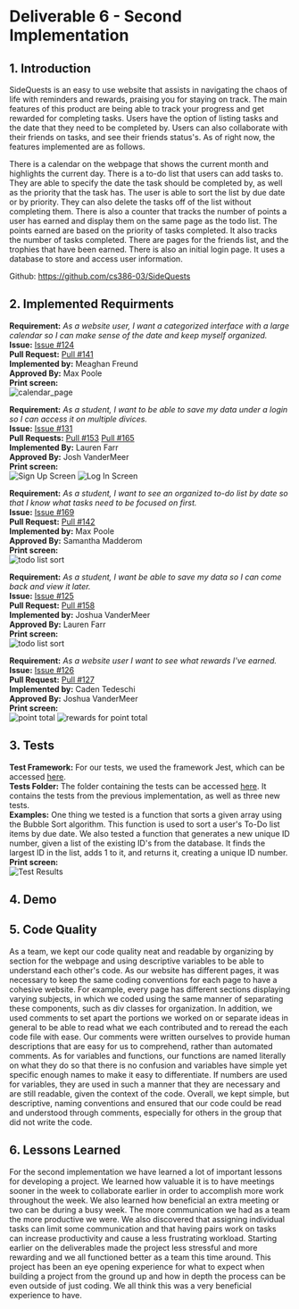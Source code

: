 # Deliverable 6 - Second Implementation

## 1. Introduction

SideQuests is an easy to use website that assists in navigating the chaos of life with reminders and rewards, praising you for staying on track. The main features of this product are being able to track your progress and get rewarded for completing tasks. Users have the option of listing tasks and the date that they need to be completed by. Users can also collaborate with their friends on tasks, and see their friends status's. As of right now, the features implemented are as follows. 

There is a calendar on the webpage that shows the current month and highlights the current day. There is a to-do list that users can add tasks to. They are able to specify the date the task should be completed by, as well as the priority that the task has. The user is able to sort the list by due date or by priority. They can also delete the tasks off of the list without completing them. There is also a counter that tracks the number of points a user has earned and display them on the same page as the todo list. The points earned are based on the priority of tasks completed. It also tracks the number of tasks completed. There are pages for the friends list, and the trophies that have been earned. There is also an initial login page. It uses a database to store and access user information.

Github: https://github.com/cs386-03/SideQuests

## 2. Implemented Requirments

**Requirement:** _As a website user, I want a categorized interface with a large calendar so I can make sense of the date and keep myself organized._ \
**Issue:** [Issue #124](https://github.com/cs386-03/SideQuests/issues/124)\
**Pull Request:** [Pull #141](https://github.com/cs386-03/SideQuests/pull/141)\
**Implemented by:** Meaghan Freund\
**Approved By:** Max Poole\
**Print screen:** \
![calendar_page](https://user-images.githubusercontent.com/116768865/234735442-5bc46e86-b748-45ba-8270-eef9d376e610.png)

**Requirement:** _As a student, I want to be able to save my data under a login so I can access it on multiple divices._ \
**Issue:** [Issue #131](https://github.com/cs386-03/SideQuests/issues/131)\
**Pull Requests:** [Pull #153](https://github.com/cs386-03/SideQuests/pull/153) [Pull #165](https://github.com/cs386-03/SideQuests/pull/165)\
**Implemented By:** Lauren Farr\
**Approved By:** Josh VanderMeer\
**Print screen:** \
![Sign Up Screen](D6_signuppage.JPG)
![Log In Screen](D6_loginpage.JPG)

**Requirement:** _As a student, I want to see an organized to-do list by date so that I know what tasks need to be focused on first._ \
**Issue:** [Issue #169](https://github.com/cs386-03/SideQuests/issues/169)\
**Pull Request:** [Pull #142](https://github.com/cs386-03/SideQuests/pull/142)\
**Implemented by:** Max Poole\
**Approved By:** Samantha Madderom\
**Print screen:** \
![todo list sort](sortedList.png)

**Requirement:** _As a student, I want be able to save my data so I can come back and view it later._ \
**Issue:** [Issue #125](https://github.com/cs386-03/SideQuests/issues/125)\
**Pull Request:** [Pull #158](https://github.com/cs386-03/SideQuests/pull/158)\
**Implemented by:** Joshua VanderMeer\
**Approved By:** Lauren Farr\
**Print screen:** \
![todo list sort](database.png)

**Requirement:** _As a website user I want to see what rewards I've earned._\
**Issue:** [Issue #126](https://github.com/cs386-03/SideQuests/issues/126)\
**Pull Request:** [Pull #127](https://github.com/cs386-03/SideQuests/pull/127)\
**Implemented by:** Caden Tedeschi\
**Approved By:** Joshua VanderMeer\
**Print screen:**\
![point total](totalPoints.png)
![rewards for point total](rewardsForPoints.png)


## 3. Tests
**Test Framework:** For our tests, we used the framework Jest, which can be accessed [here](https://jestjs.io/docs/getting-started). \
**Tests Folder:** The folder containing the tests can be accessed [here](https://github.com/cs386-03/SideQuests/tree/main/Tests). It contains the tests from the previous implementation, as well as three new tests. \
**Examples:** One thing we tested is a function that sorts a given array using the Bubble Sort algorithm. This function is used to sort a user's To-Do list items by due date. We also tested a function that generates a new unique ID number, given a list of the existing ID's from the database. It finds the largest ID in the list, adds 1 to it, and returns it, creating a unique ID number. \
**Print screen:** \
![Test Results](Test2Results.JPG)

## 4. Demo

## 5. Code Quality

As a team, we kept our code quality neat and readable by organizing by section for the webpage and using descriptive variables to be able to understand each other's code. As our website has different pages, it was necessary to keep the same coding conventions for each page to have a cohesive website. For example, every page has different sections displaying varying subjects, in which we coded using the same manner of separating these components, such as div classes for organization. In addition, we used comments to set apart the portions we worked on or separate ideas in general to be able to read what we each contributed and to reread the each code file with ease. Our comments were written ourselves to provide human descriptions that are easy for us to comprehend, rather than automated comments. As for variables and functions, our functions are named literally on what they do so that there is no confusion and variables have simple yet specific enough names to make it easy to differentiate. If numbers are used for variables, they are used in such a manner that they are necessary and are still readable, given the context of the code. Overall, we kept simple, but descriptive, naming conventions and ensured that our code could be read and understood through comments, especially for others in the group that did not write the code.

## 6. Lessons Learned

For the second implementation we have learned a lot of important lessons for developing a project. We learned how valuable it is to have meetings sooner in the week to collaborate earlier in order to accomplish more work throughout the week. We also learned how beneficial an extra meeting or two can be during a busy week. The more communication we had as a team the more productive we were. We also discovered that assigning individual tasks can limit some communication and that having pairs work on tasks can increase productivity and cause a less frustrating workload. Starting earlier on the deliverables made the project less stressful and more rewarding and we all functioned better as a team this time around. This project has been an eye opening experience for what to expect when building a project from the ground up and how in depth the process can be even outside of just coding. We all think this was a very beneficial experience to have.
